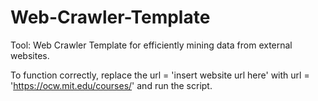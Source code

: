 # Web-Crawler-Template
Tool: Web Crawler Template for efficiently mining data from external websites.

To function correctly, replace the url = 'insert website url here' with url = 'https://ocw.mit.edu/courses/' and run the script.
